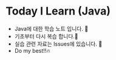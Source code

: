 # Today I Learn (Java)
- Java에 대한 학습 노트 입니다. 📝
- 기초부터 다시 복습 합니다.🌱
- 실습 관련 자료는 Issues에 있습니다. 🐣
- Do my best!!🔥

